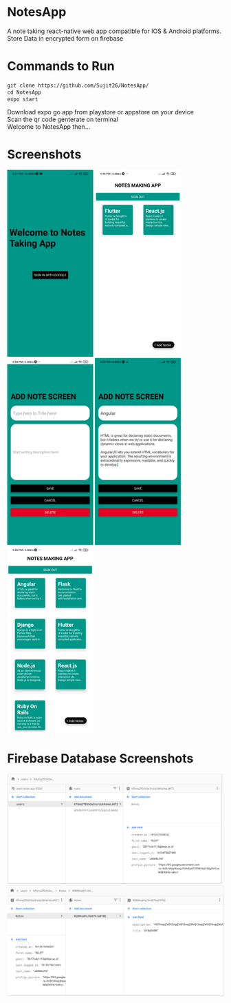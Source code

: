 # NotesApp
A note taking react-native web app compatible for IOS & Android platforms.  
Store Data in encrypted form on firebase

# Commands to Run  
    git clone https://github.com/Sujit26/NotesApp/
    cd NotesApp   
    expo start   


Download expo go app from playstore or appstore on your device  
Scan the qr code genterate on terminal  
Welcome to NotesApp then...   

# Screenshots

<p>
    <img src="/screenshots/1.jpg" alt="drawing" width="200"/>
    <img src="/screenshots/2.jpg" alt="drawing" width="200"/>
    <img src="/screenshots/3.jpg" alt="drawing" width="200"/>
    <img src="/screenshots/4.jpg" alt="drawing" width="200"/>
    <img src="/screenshots/5.jpg" alt="drawing" width="200"/>
</p>


# Firebase Database Screenshots
<p>
    <img src="/screenshots/6.jpg" alt="drawing" />
    <img src="/screenshots/7.jpg" alt="drawing" />
</p>
